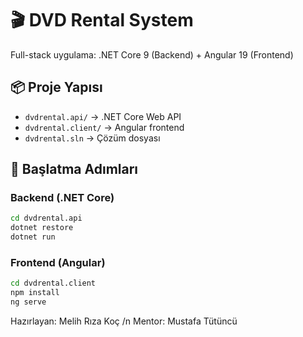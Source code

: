 # 🎬 DVD Rental System

Full-stack uygulama: .NET Core 9 (Backend) + Angular 19 (Frontend)

## 📦 Proje Yapısı

- `dvdrental.api/` → .NET Core Web API
- `dvdrental.client/` → Angular frontend
- `dvdrental.sln` → Çözüm dosyası

## 🚀 Başlatma Adımları

### Backend (.NET Core)
```bash
cd dvdrental.api
dotnet restore
dotnet run
```

### Frontend (Angular)
```bash
cd dvdrental.client
npm install
ng serve
```

Hazırlayan: Melih Rıza Koç /n
Mentor: Mustafa Tütüncü
